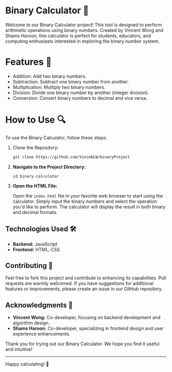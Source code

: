 # Binary Calculator 🧮

Welcome to our Binary Calculator project! This tool is designed to perform arithmetic operations using binary numbers.
Created by Vincent Wong and Shams Haroon, this calculator is perfect for students, educators,
and computing enthusiasts interested in exploring the binary number system.

# Features 🌟

- Addition: Add two binary numbers.
- Subtraction: Subtract one binary number from another.
- Multiplication: Multiply two binary numbers.
- Division: Divide one binary number by another (integer division).
- Conversion: Convert binary numbers to decimal and vice versa.

# How to Use 🔍

To use the Binary Calculator, follow these steps:

1. Clone the Repository:
   ```markdown
   git clone https://github.com/VinceKLW/binaryProject
2. **Navigate to the Project Directory:**
   ```
   cd binary-calculator
   
3. **Open the HTML File:**

   Open the `index.html` file in your favorite web browser to start using the calculator.
   Simply input the binary numbers and select the operation you'd like to perform. 
   The calculator will display the result in both binary and decimal formats.

## Technologies Used 🛠️

- **Backend:** JavaScript
- **Frontend:** HTML, CSS

## Contributing 🤝

Feel free to fork this project and contribute to enhancing its capabilities. Pull requests are warmly welcomed. 
If you have suggestions for additional features or improvements, please create an issue in our GitHub repository.

## Acknowledgments 🙏

- **Vincent Wong:** Co-developer, focusing on backend development and algorithm design.
- **Shams Haroon:** Co-developer, specializing in frontend design and user experience enhancements.

Thank you for trying out our Binary Calculator. We hope you find it useful and intuitive!

---

Happy calculating! 🎉
